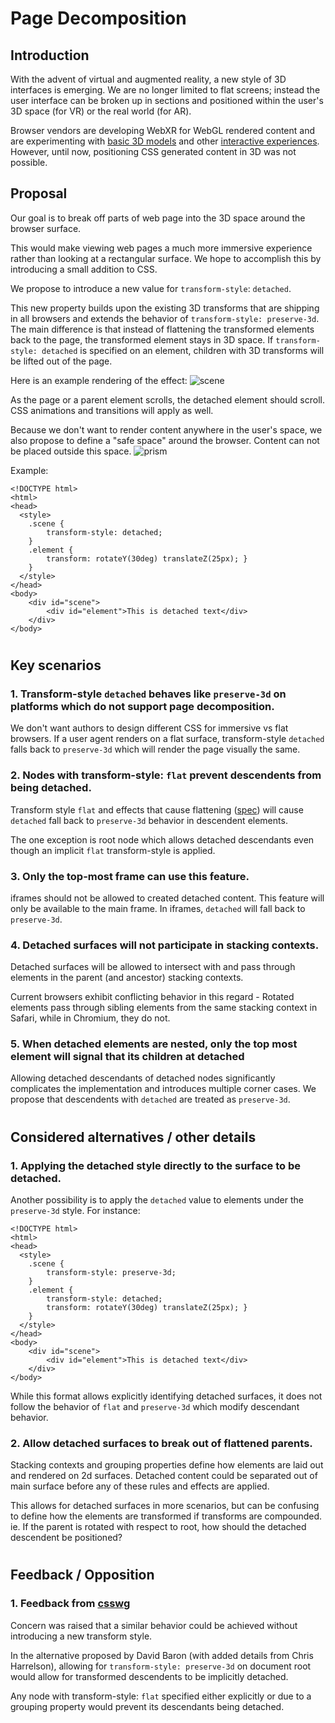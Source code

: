 # Page Decomposition

[//]: # (## Authors:)
[//]: # ([Author 1])
[//]: # ([Author 2])
[//]: # ([etc.])

[//]: # (Table of Contents [if the explainer is longer than one printed page])
[//]: # ([You can generate a Table of Contents for markdown documents using a tool like doctoc.])

## Introduction
[//]: # ([The “executive summary” or “abstract”. Explain in a few sentences what the goals of the project are, and a brief overview of how the solution works. This should be no more than 1-2 paragraphs.])

With the advent of virtual and augmented reality, a new style of 3D interfaces is emerging.
We are no longer limited to flat screens; instead the user interface can be broken up in sections and positioned within the user's 3D space (for VR) or the real world (for AR).

Browser vendors are developing WebXR for WebGL rendered content and are experimenting with [basic 3D models](https://developers.google.com/web/updates/2019/02/model-viewer) and other [interactive experiences](https://creator.magicleap.com/learn/guides/prismatic-getting-started).
However, until now, positioning CSS generated content in 3D was not possible.

## Proposal

Our goal is to break off parts of web page into the 3D space around the browser surface. 

This would make viewing web pages a much more immersive experience rather than looking at a rectangular surface.
We hope to accomplish this by introducing a small addition to CSS.

We propose to introduce a new value for `transform-style`: `detached`.

This new property builds upon the existing 3D transforms that are shipping in all browsers and extends the behavior of `transform-style: preserve-3d`.
The main difference is that instead of flattening the transformed elements back to the page, the transformed element stays in 3D space.
If `transform-style: detached` is specified on an element, children with 3D transforms will be lifted out of the page.

Here is an example rendering of the effect:
![scene](https://github.com/rcabanier/detached_explainer/raw/master/detached.gif "Scene")

As the page or a parent element scrolls, the detached element should scroll.
CSS animations and transitions will apply as well.

Because we don't want to render content anywhere in the user's space, we also propose to define a "safe space" around the browser.
Content can not be placed outside this space.
![prism](https://github.com/rcabanier/detached_explainer/raw/master/prism.gif "Prism")

Example:

    <!DOCTYPE html>
    <html>
    <head>
      <style>
        .scene {
            transform-style: detached;
        }
        .element {
            transform: rotateY(30deg) translateZ(25px); }
        }
      </style>
    </head>
    <body>
        <div id="scene">
            <div id="element">This is detached text</div>
        </div>
    </body>


[//]: # (## Goals [or Motivating Use Cases, or Scenarios])
[//]: # ([What is the end-user need which this project aims to address?])

#
## Key scenarios
[//]: # ([If there are a suite of interacting APIs, show how they work together to solve the key scenarios described.])

### 1. Transform-style `detached` behaves like `preserve-3d` on platforms which do not support page decomposition.

We don't want authors to design different CSS for immersive vs flat browsers.
If a user agent renders on a flat surface, transform-style `detached` falls back to `preserve-3d` which will render the page visually the same.

[//]: # ([Description of the end-user scenario])

[//]: # (// Sample code demonstrating how to use these APIs to address that scenario.)

### 2. Nodes with transform-style: `flat` prevent descendents from being detached.

Transform style `flat` and effects that cause flattening ([spec](https://drafts.csswg.org/css-transforms-2/#grouping-property-values)) will cause `detached` fall back to `preserve-3d` behavior in descendent elements.

The one exception is root node which allows detached descendants even though an implicit `flat` transform-style is applied.

### 3. Only the top-most frame can use this feature.

iframes should not be allowed to created detached content.
This feature will only be available to the main frame.
In iframes, `detached` will fall back to `preserve-3d`.

### 4. Detached surfaces will not participate in stacking contexts.

Detached surfaces will be allowed to intersect with and pass through elements in the parent (and ancestor) stacking contexts.

Current browsers exhibit conflicting behavior in this regard - Rotated elements pass through sibling elements from the same stacking context in Safari, while in Chromium, they do not.

### 5. When detached elements are nested, only the top most element will signal that its children at detached

Allowing detached descendants of detached nodes significantly complicates the implementation and introduces multiple corner cases.
We propose that descendents with `detached` are treated as `preserve-3d`.

[//]: # (TODO: We need to explain this, but I cant think of the best explanation)

#
## Considered alternatives / other details
[//]: # ([This should include as many alternatives as you can, from high level architectural decisions down to alternative naming choices.])

### 1. Applying the detached style directly to the surface to be detached.

Another possibility is to apply the `detached` value to elements under the `preserve-3d` style. For instance:

    <!DOCTYPE html>
    <html>
    <head>
      <style>
        .scene {
            transform-style: preserve-3d;
        }
        .element {
            transform-style: detached;
            transform: rotateY(30deg) translateZ(25px); }
        }
      </style>
    </head>
    <body>
        <div id="scene">
            <div id="element">This is detached text</div>
        </div>
    </body>

While this format allows explicitly identifying detached surfaces, it does not follow the behavior of `flat` and `preserve-3d` which modify descendant behavior.

### 2. Allow detached surfaces to break out of flattened parents.

Stacking contexts and grouping properties define how elements are laid out and rendered on 2d surfaces.
Detached content could be separated out of main surface before any of these rules and effects are applied.

This allows for detached surfaces in more scenarios, but can be confusing to define how the elements are transformed if transforms are compounded. ie. If the parent is rotated with respect to root, how should the detached descendent be positioned?

#
## Feedback / Opposition
[//]: # ([Implementors and other stakeholders may already have publicly stated positions on this work. If you can, list them here with links to evidence as appropriate.])

### 1. Feedback from [csswg](https://github.com/w3c/csswg-drafts/issues/4242)

Concern was raised that a similar behavior could be achieved without introducing a new transform style.

In the alternative proposed by David Baron (with added details from Chris Harrelson), allowing for `transform-style: preserve-3d` on document root would allow for transformed descendents to be implicitly detached.

Any node with transform-style: `flat` specified either explicitly or due to a grouping property would prevent its descendants being detached.

[//]: # ([Stakeholder B] : No signals)
[//]: # ([Implementor C] : Negative)
[//]: # ([If appropriate, explain the reasons given by other implementors for their concerns.])

[//]: # (## References & acknowledgements)
[//]: # ([Your design will change and be informed by many people; acknowledge them in an ongoing way! It helps build community and, as we only get by through the contributions of many, is only fair.])
[//]: # ([Unless you have a specific reason not to, these should be in alphabetical order.])

[//]: # (Many thanks for valuable feedback and advice from:)
[//]: # ([Person 1])
[//]: # ([Person 2])
[//]: # ([etc.])